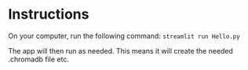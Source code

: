 # Instructions

On your computer, run the following command:
 `streamlit run Hello.py`

The app will then run as needed.
This means it will create the needed .chromadb file etc.
